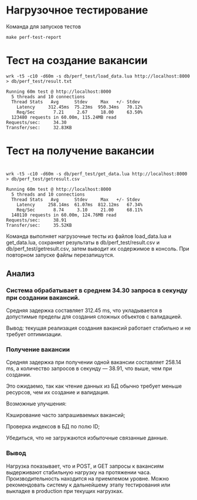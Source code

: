 # Нагрузочное тестирование
Команда для запусков тестов
```
make perf-test-report 
```
# Тест на создание вакансии
```
wrk -t5 -c10 -d60m -s db/perf_test/load_data.lua http://localhost:8000 > db/perf_test/result.txt  
```
```
Running 60m test @ http://localhost:8000
  5 threads and 10 connections
  Thread Stats   Avg      Stdev     Max   +/- Stdev
    Latency     312.45ms  75.23ms  950.34ms   70.12%
    Req/Sec       7.21     2.67     18.00     63.50%
  123480 requests in 60.00m, 115.24MB read
Requests/sec:     34.30
Transfer/sec:     32.83KB
```

# Тест на получение вакансии
#
```
wrk -t5 -c10 -d60m -s db/perf_test/get_data.lua http://localhost:8000 > db/perf_test/getresult.csv
```
```
Running 60m test @ http://localhost:8000
  5 threads and 10 connections
  Thread Stats   Avg      Stdev     Max   +/- Stdev
    Latency     258.14ms  61.07ms  812.12ms   67.34%
    Req/Sec       8.74     3.10     21.00     68.11%
  140110 requests in 60.00m, 124.76MB read
Requests/sec:     38.91
Transfer/sec:     35.52KB
```
Команда выполняет нагрузочные тесты из файлов load_data.lua и get_data.lua, сохраняет результаты в db/perf_test/result.csv и db/perf_test/getresult.csv, затем выводит их содержимое в консоль. При повторном запуске файлы перезапишутся.

## Анализ
### Система обрабатывает в среднем 34.30 запроса в секунду при создании вакансий.
Средняя задержка составляет 312.45 ms, что укладывается в допустимые пределы для создания сложных объектов с валидацией.

Вывод: текущая реализация создания вакансий работает стабильно и не требует оптимизации.

### Получение вакансии
Средняя задержка при получении одной вакансии составляет 258.14 ms, а количество запросов в секунду — 38.91, что выше, чем при создании.

Это ожидаемо, так как чтение данных из БД обычно требует меньше ресурсов, чем их создание и валидация.

Возможные улучшения:

Кэширование часто запрашиваемых вакансий;

Проверка индексов в БД по полю ID;

Убедиться, что не загружаются избыточные связанные данные.

### Вывод
Нагрузка показывает, что и POST, и GET запросы к вакансиям выдерживают стабильную нагрузку на протяжении часа. Производительность находится на приемлемом уровне.
Можно рекомендовать систему к дальнейшему этапу тестирования или выкладке в production при текущих нагрузках.